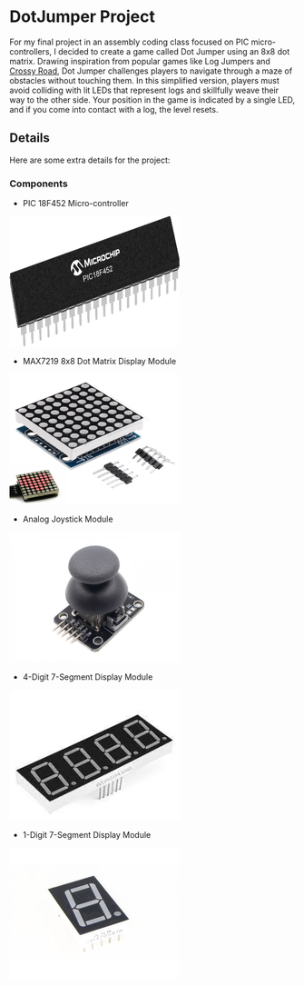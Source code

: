 # DotJumper Project

For my final project in an assembly coding class focused on PIC micro-controllers, I decided to create a game called Dot Jumper using an 8x8 dot matrix. Drawing inspiration from popular games like Log Jumpers and [Crossy Road](https://www.crossyroad.com/), Dot Jumper challenges players to navigate through a maze of obstacles without touching them. In this simplified version, players must avoid colliding with lit LEDs that represent logs and skillfully weave their way to the other side. Your position in the game is indicated by a single LED, and if you come into contact with a log, the level resets.


## Details
Here are some extra details for the project:
### Components
- PIC 18F452 Micro-controller
<img src="images/PIC18F452-S2X-Regular.jpg" alt="PIC 18F452" width="300" height="230" title="PIC 18F452">

- MAX7219 8x8 Dot Matrix Display Module
<img src="images/8x8dotmatrix.jpg" alt="8x8 Dot Matrix" width="300" height="230" title="8x8 Dot Matrix">

- Analog Joystick Module
<img src="images/analogjoystick.jpg" alt="Analog Joystick Module" width="300" height="230" title="Analog Joystick Module">

- 4-Digit 7-Segment Display Module
<img src="images/4_7segment.jpg" alt="4-Digit 7-Segment Display" width="300" height="230" title="4-Digit 7-Segment Display">

- 1-Digit 7-Segment Display Module
<img src="images/1_7segment.jpg" alt="1-Digit 7-Segment Display" width="300" height="230" title="1-Digit 7-Segment Display">





